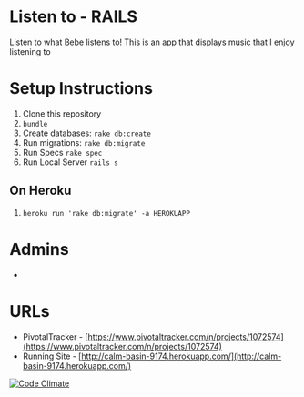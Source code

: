 Listen to - RAILS
======================================
Listen to what Bebe listens to! This is an app that displays music that I enjoy listening to

Setup Instructions
==================
1. Clone this repository
1. `bundle`
1. Create databases: `rake db:create`
1. Run migrations: `rake db:migrate`
1. Run Specs `rake spec`
1. Run Local Server `rails s`

On Heroku
---------
1. `heroku run 'rake db:migrate' -a HEROKUAPP`

Admins
======
*

URLs
====
* PivotalTracker - [https://www.pivotaltracker.com/n/projects/1072574](https://www.pivotaltracker.com/n/projects/1072574)
* Running Site - [http://calm-basin-9174.herokuapp.com/](http://calm-basin-9174.herokuapp.com/)


[![Code Climate](https://codeclimate.com/github/bebepeng/listen_to.png)](https://codeclimate.com/github/bebepeng/listen_to)